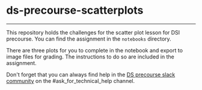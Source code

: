 # ds-precourse-scatterplots

---

This repository holds the challenges for the scatter plot lesson for DSI precourse. You can find the assignment in the `notebooks` directory. 

There are three plots for you to complete in the notebook and export to image files for grading. The instructions to do so are included in the assignment.

Don't forget that you can always find help in the [DS precourse slack community](https://dsi-precourse-g.slack.com) on the #ask_for_technical_help channel.
